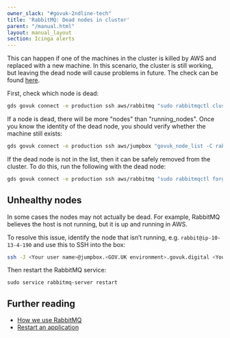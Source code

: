 ```yaml
---
owner_slack: "#govuk-2ndline-tech"
title: 'RabbitMQ: Dead nodes in cluster'
parent: "/manual.html"
layout: manual_layout
section: Icinga alerts
---
```



This can happen if one of the machines in the cluster is killed by AWS and replaced with a new machine. In this scenario, the cluster is still working, but leaving the dead node will cause problems in future. The check can be found [here][alert_check].

First, check which node is dead:

```bash
gds govuk connect -e production ssh aws/rabbitmq "sudo rabbitmqctl cluster_status"
```

If a node is dead, there will be more "nodes" than "running_nodes". Once you know the identity of the dead node, you should verify whether the machine still exists:

```bash
gds govuk connect -e production ssh aws/jumpbox "govuk_node_list -C rabbitmq"
```

If the dead node is not in the list, then it can be safely removed from the cluster. To do this, run the following with the dead node:

```bash
gds govuk connect -e production ssh aws/rabbitmq "sudo rabbitmqctl forget_cluster_node rabbit@ip-xx-xx-x-xx"
```

[rabbitmq_doc]: /manual/rabbitmq.html
[alert_check]: https://github.com/alphagov/govuk-puppet/blob/main/modules/govuk_rabbitmq/templates/check_rabbitmq_dead_nodes.cfg.erb
[restart_an_application]: /manual/restart-application.html

## Unhealthy nodes

In some cases the nodes may not actually be dead. For example, RabbitMQ believes the host is not running, but it is up and running in AWS.

To resolve this issue, identify the node that isn’t running, e.g. `rabbit@ip-10-13-4-190` and use this to SSH into the box:

```bash
ssh -J <Your user name>@jumpbox.<GOV.UK environment>.govuk.digital <Your user name>@<RabbitMQ ip address>.eu-west-1.compute.internal
```

Then restart the RabbitMQ service:

```
sudo service rabbitmq-server restart
```

## Further reading

* [How we use RabbitMQ][rabbitmq_doc]
* [Restart an application][restart_an_application]
